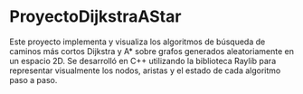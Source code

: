 # ProyectoDijkstraAStar
Este proyecto implementa y visualiza los algoritmos de búsqueda de caminos más cortos Dijkstra y A* sobre grafos generados aleatoriamente en un espacio 2D. Se desarrolló en C++ utilizando la biblioteca Raylib para representar visualmente los nodos, aristas y el estado de cada algoritmo paso a paso.
